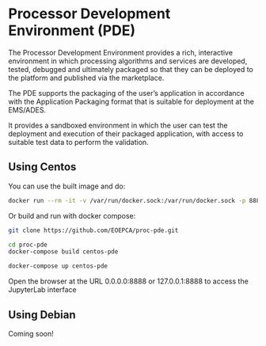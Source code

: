 # Processor Development Environment (PDE)

The Processor Development Environment provides a rich, interactive environment in which processing algorithms and services are developed, tested, debugged and ultimately packaged so that they can be deployed to the platform and published via the marketplace.

The PDE supports the packaging of the user’s application in accordance with the Application Packaging format that is suitable for deployment at the EMS/ADES. 

It provides a sandboxed environment in which the user can test the deployment and execution of their packaged application, with access to suitable test data to perform the validation.

## Using Centos

You can use the built image and do:

```bash
docker run --rm -it -v /var/run/docker.sock:/var/run/docker.sock -p 8889:8889 -p 8888:8888 eoepca/centos-pde:latest start jupyter lab --ip=0.0.0.0 --port=8888 --config=/etc/jupyter/jupyter_notebook_config.py --no-browser --notebook-dir /workspace --allow-root --NotebookApp.token=""
```

Or build and run with docker compose:

```bash
git clone https://github.com/EOEPCA/proc-pde.git

cd proc-pde
docker-compose build centos-pde

docker-compose up centos-pde
```

Open the browser at the URL 0.0.0.0:8888 or 127.0.0.1:8888 to access the JupyterLab interface

## Using Debian

Coming soon!
